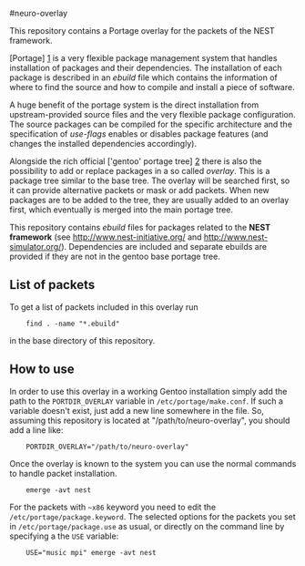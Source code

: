
#neuro-overlay

   This repository contains a Portage overlay for the packets of the NEST
   framework.

   [Portage] [1] is a very flexible package management system that handles
   installation of packages and their dependencies. The installation of each
   package is described in an *ebuild* file which contains the information of
   where to find the source and how to compile and install a piece of software.

   A huge benefit of the portage system is the direct installation from
   upstream-provided source files and the very flexible package configuration.
   The source packages can be compiled for the specific architecture and the
   specification of *use-flags* enables or disables package features (and
   changes the installed dependencies accordingly).

   Alongside the rich official ['gentoo' portage tree] [2] there is also the
   possibility to add or replace packages in a so called *overlay*. This is a
   package tree similar to the base tree. The overlay will be searched first,
   so it can provide alternative packets or mask or add packets. When new
   packages are to be added to the tree, they are usually added to an overlay
   first, which eventually is merged into the main portage tree.

   This repository contains *ebuild* files for packages related to the **NEST
   framework** (see <http://www.nest-initiative.org/> and
   <http://www.nest-simulator.org/>). Dependencies are included and separate
   ebuilds are provided if they are not in the gentoo base portage tree.

   [1]: https://wiki.gentoo.org/wiki/Project:Portage
   [2]: https://packages.gentoo.org/


## List of packets

   To get a list of packets included in this overlay run

        find . -name "*.ebuild"

   in the base directory of this repository.


## How to use

   In order to use this overlay in a working Gentoo installation simply add the
   path to the `PORTDIR_OVERLAY` variable in `/etc/portage/make.conf`.  If such a
   variable doesn't exist, just add a new line somewhere in the file. So,
   assuming this repository is located at "/path/to/neuro-overlay", you should
   add a line like:

        PORTDIR_OVERLAY="/path/to/neuro-overlay"

   Once the overlay is known to the system you can use the normal commands to
   handle packet installation.

        emerge -avt nest

   For the packets with `~x86` keyword you need to edit the
   `/etc/portage/package.keyword`. The selected options for the packets you set
   in `/etc/portage/package.use` as usual, or directly on the command line by
   specifying a the `USE` variable:

        USE="music mpi" emerge -avt nest

